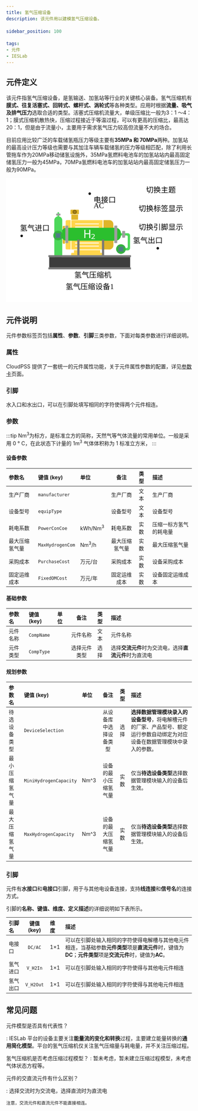 ```yaml
---
title: 氢气压缩设备
description: 该元件用以建模氢气压缩设备。

sidebar_position: 100

tags: 
- 元件
- IESLab
---
```


## 元件定义


该元件指氢气压缩设备，是氢输送、加氢站等行业的关键核心装备。氢气压缩机有**膜式、往复活塞式、回转式、螺杆式、涡轮式**等各种类型。应用时根据**流量、吸气及排气压力**选取合适的类型。活塞式压缩机流量大，单级压缩比一般为3：1 ～4：1；膜式压缩机散热快，压缩过程接近于等温过程，可以有更高的压缩比，最高达20：1，但是由于流量小，主要用于需求氢气压力较高但流量不大的场合。

目前应用比较广泛的车载储氢瓶压力等级主要有**35MPa 和 70MPa**两种。加氢站的最高设计压力等级也需要与其加注车辆车载储氢的压力等级相匹配，除了利用长管拖车作为20MPa移动储氢设施外，35MPa氢燃料电池车的加氢站站内最高固定储氢压力一般为45MPa，70MPa氢燃料电池车的加氢站站内最高固定储氢压力一般为90MPa。


![氢气压缩机](./compress.svg )

## 元件说明

元件参数标签页包括**属性**、**参数**、**引脚**三类参数，下面对每类参数进行详细说明。

### 属性

CloudPSS 提供了一套统一的元件属性功能，关于元件属性参数的配置，详见[参数卡](docs/documents/software/10-xstudio/20-simstudio/40-workbench/20-function-zone/30-design-tab/30-param-panel/index.md)页面。


### 引脚
水入口和水出口，可以在引脚处填写相同的字符使得两个元件相连。

### 参数

:::tip
$\mathrm{Nm^3}$为标方，是标准立方的简称，天然气等气体流量的常用单位。一般是采用 0 &deg; C，在此状态下计量的 1m<sup>3</sup> 气体体积称为 1 标准立方米，
:::

#### 设备参数

| 参数名 | 键值 (key) | 单位 | 备注 | 类型 | 描述 |
| :--- | :--- | :--- | :--: | :--- | :--- |
| 生产厂商 | `manufacturer` |  | 生产厂商 | 文本 | 生产厂商 |
| 设备型号 | `equipType` |  | 设备型号 | 文本 | 设备型号 |
| 耗电系数 | `PowerConCoe` | $\mathrm{kWh/Nm^3}$ | 耗电系数 | 实数 | 压缩一标方氢气的耗电量 |
| 最大压缩氢气量 | `MaxHydrogenCom` | $\mathrm{Nm^3/h}$ | 最大压缩氢气量 | 实数 | 最大压缩氢气量 |
| 采购成本 | `PurchaseCost` | 万元/台 | 采购成本 | 实数 | 设备采购成本 |
| 固定运维成本 | `FixedOMCost` | 万元/年 | 固定运维成本 | 实数 | 设备固定运维成本 |


#### 基础参数

| 参数名 | 键值 (key) | 单位 | 备注 | 类型 | 描述 |
| :--- | :--- | :--- | :--: | :--- | :--- |
| 元件名称 | `CompName` |  | 元件名称 | 文本 | 元件名称 |
| 元件类型 | `CompType` |  | 选择元件类型 | 选择 | 选择**交流元件**时为交流电，选择**直流元件**时为直流电|

#### 规划参数

| 参数名 | 键值 (key)  | 单位 | 备注 | 类型 | 描述 |
| :--- | :--- | :--- | :--: | :--- | :--- |
| 待选设备类型 | `DeviceSelection` |  | 从设备库中选择设备类型 | 选择 | **选择数据管理模块录入的设备型号**，将电解槽元件的厂家、产品型号、额定运行参数自动绑定为对应设备在数据管理模块中录入的参数。|
| 最小压缩氢气量 | `MiniHydrogenCapacity` | Nm^3 | 设备的最小压缩氢气量 | 实数 | 仅当**待选设备类型**选择数据管理模块输入的设备后生效。|
| 最大压缩氢气量 | `MaxHydrogenCapacity` | Nm^3 | 设备的最大压缩氢气量 | 实数 | 仅当**待选设备类型**选择数据管理模块输入的设备后生效。|



### 引脚

元件有**水接口**和**电接口**引脚，用于与其他电设备连接，支持**线连接**和**信号名**的连接方式。

引脚的**名称、键值、维度、定义描述**的详细说明如下表所示。

| 引脚名 | 键值 (key)  | 维度 | 描述 |
| :--- | :--: | :--- | :--- |
| 电接口 | `DC/AC` | 1×1 | 可以在引脚处输入相同的字符使得电解槽与其他电元件相连，当基础参数**元件类型**项是**直流元件**时，键值为**DC**；**元件类型**项是**交流元件**时，键值为**AC**。|
| 氢气进口 | `V_H2In` | 1×1 | 可以在引脚处输入相同的字符使得与其他电元件相连 |
| 氢气出口 | `V_H2Out` | 1×1 | 可以在引脚处输入相同的字符使得与其他电元件相连 |

## 常见问题

元件模型是否具有代表性？

:   IESLab 平台的设备主要关注**能量流的变化和转换**过程，主要建立能量转换的**通用简化模型**。平台的氢气压缩机仅关注氢气压缩量与耗电量，并不关注压缩过程。

氢气压缩机是否考虑压缩过程模型？
:   暂未考虑，暂未建立压缩过程模型，未考虑气体状态方程等。


元件的交直流元件有什么区别？

:   选择交流时为交流电，选择直流时为直流电
    

    注意，交流元件和直流元件不能直接相连。